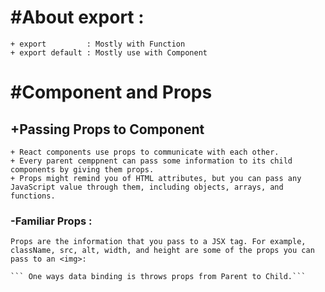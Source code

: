 # #About export :
    + export         : Mostly with Function 
    + export default : Mostly use with Component

# #Component and Props 
## +Passing Props to Component
    + React components use props to communicate with each other.
    + Every parent cemppnent can pass some information to its child components by giving them props.
    + Props might remind you of HTML attributes, but you can pass any JavaScript value through them, including objects, arrays, and functions.
    
### -Familiar Props :
    Props are the information that you pass to a JSX tag. For example, className, src, alt, width, and height are some of the props you can pass to an <img>:

    ``` One ways data binding is throws props from Parent to Child.```
    




    



 
